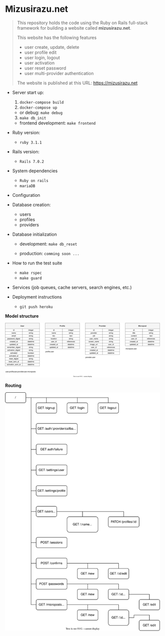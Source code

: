 # Mizusirazu.net

> This repository holds the code using the Ruby on Rails full-stack framework for building a website called **mizusirazu.net**.
>
> This website has the following features
>
> - user create, update, delete
> - user profile edit
> - user login, logout
> - user activation
> - user reset password
> - user multi-provider authentication
>
> The website is published at this URL: https://mizusirazu.net

- Server start up:
  1. `docker-compose build`
  2. `docker-compose up`
  - or debug: `make debug`
  3. `make db_init`
  -  frontend development: `make frontend`

- Ruby version:
  -  `ruby 3.1.1`

- Rails version:
  -  `Rails 7.0.2`

- System dependencies
  - `Ruby on rails`
  - `mariaDB`

- Configuration

- Database creation:
  - users
  - profiles
  - providers

- Database initialization
  - development: `make db_reset`

  - production: `comming soon ...`

- How to run the test suite
  - `make rspec`
  - `make guard`

- Services (job queues, cache servers, search engines, etc.)

- Deployment instructions
  - `git push heroku`

**Model structure**

![Mizusirazu model](https://raw.githubusercontent.com/ittoku703/mizusirazu/8bc9628b7a3e9bef24e147a310d59f976ab1b0df/doc/images/model-structure.drawio.svg)

**Routing**

![Mizusirazu routing](https://raw.githubusercontent.com/ittoku703/mizusirazu/8bc9628b7a3e9bef24e147a310d59f976ab1b0df/doc/images/routing.drawio.svg)
